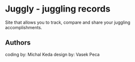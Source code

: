 # Juggly - juggling records

Site that allows you to track, compare and share your juggling accomplishments.




## Authors
coding by: Michal Keda
design by: Vasek Peca
